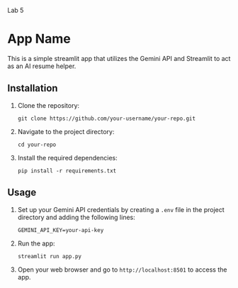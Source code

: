 Lab 5

# App Name

This is a simple streamlit app that utilizes the Gemini API and Streamlit to act as an AI resume helper.

## Installation

1. Clone the repository:

    ```shell
    git clone https://github.com/your-username/your-repo.git
    ```

2. Navigate to the project directory:

    ```shell
    cd your-repo
    ```

3. Install the required dependencies:

    ```shell
    pip install -r requirements.txt
    ```

## Usage

1. Set up your Gemini API credentials by creating a `.env` file in the project directory and adding the following lines:

    ```shell
    GEMINI_API_KEY=your-api-key
    ```

2. Run the app:

    ```shell
    streamlit run app.py
    ```

3. Open your web browser and go to `http://localhost:8501` to access the app.
